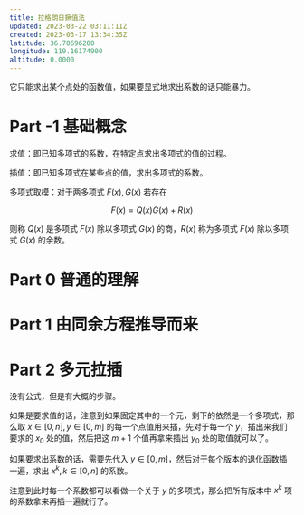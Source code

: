 ```yaml
---
title: 拉格朗日撅值法
updated: 2023-03-22 03:11:11Z
created: 2023-03-17 13:34:35Z
latitude: 36.70696200
longitude: 119.16174900
altitude: 0.0000
---
```


它只能求出某个点处的函数值，如果要显式地求出系数的话只能暴力。

# Part -1 基础概念

求值：即已知多项式的系数，在特定点求出多项式的值的过程。

插值：即已知多项式在某些点的值，求出多项式的系数。

多项式取模：对于两多项式 $F(x),G(x)$ 若存在

$$
F(x) = Q(x)G(x) + R(x)
$$

则称 $Q(x)$ 是多项式 $F(x)$ 除以多项式 $G(x)$ 的商，$R(x)$ 称为多项式 $F(x)$ 除以多项式 $G(x)$ 的余数。

# Part 0 普通的理解



# Part 1 由同余方程推导而来

# Part 2 多元拉插

没有公式，但是有大概的步骤。

如果是要求值的话，注意到如果固定其中的一个元，剩下的依然是一个多项式，那么取 $x\in[0,n],y\in[0,m]$ 的每一个点值用来插，先对于每一个 $y$，插出来我们要求的 $x_0$ 处的值，然后把这 $m+1$ 个值再拿来插出 $y_0$ 处的取值就可以了。

如果要求出系数的话，需要先代入 $y\in[0,m]$，然后对于每个版本的退化函数插一遍，求出 $x^k,k\in[0,n]$ 的系数。

注意到此时每一个系数都可以看做一个关于 $y$ 的多项式，那么把所有版本中 $x^k$ 项的系数拿来再插一遍就行了。